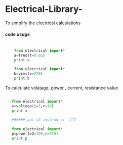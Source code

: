 Electrical-Library-
===================

To simplify the electrical calculations

##### code usage
``` python
    
    from electrical import*
    a=freq(t=0.02)
    print a
    
    from electrical import*
    b=vrms(v=220) 
    print b
```
To calculate volatage, power , current, resistance value
```python
   
   from electrical import*
   v=voltage(i=5,r=10)
   print v
   
   ###### put v2 instead of  V^2
   
   from electrical import*
   p=power(v2=100,r=150)
   print p
   
   
    
    
